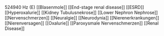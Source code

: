 524940 Hz (E)
[[Blasenmole]]
[[End-stage renal disease]]
[[ESRD]]
[[Hyperoxalurie]]
[[Kidney Tubulusnekrose]]
[[Lower Nephron Nephrose]]
[[Nervenschmerzen]]
[[Neuralgie]]
[[Neurodynia]]
[[Nierenerkrankungen]]
[[Nierenversagen]]
[[Oxalurie]]
[[Paroxysmale Nervenschmerzen]]
[[Renal Disease]]